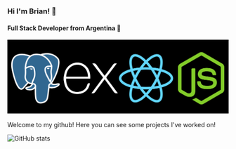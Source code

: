 ### Hi  I'm Brian! 👋

#### Full  Stack Developer from Argentina 🚀
<img src="./githubbanner.jpg"/>

Welcome to my github! Here you can see some projects I've worked on!







![GitHub stats](https://github-readme-stats.vercel.app/api?username=brianweidl&show_icons=true)  

